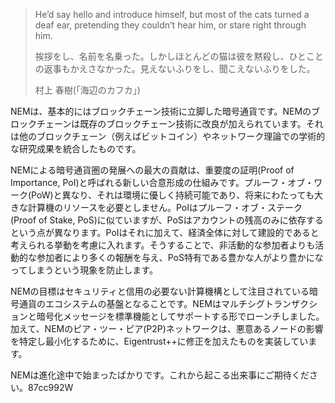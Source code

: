 > He’d say hello and introduce himself, but most of the cats turned a deaf ear,
pretending they couldn’t hear him, or stare right through him.
>
> 挨拶をし、名前を名乗った。しかしほとんどの猫は彼を黙殺し、ひとことの返事もかえさなかった。見えないふりをし、聞こえないふりをした。
>
> 村上 春樹(「海辺のカフカ」)

NEMは、基本的にはブロックチェーン技術に立脚した暗号通貨です。NEMのブロックチェーンは既存のブロックチェーン技術に改良が加えられています。それは他のブロックチェーン（例えばビットコイン）やネットワーク理論での学術的な研究成果を統合したものです。

NEMによる暗号通貨圏の発展への最大の貢献は、重要度の証明\(Proof of Importance, PoI\)と呼ばれる新しい合意形成の仕組みです。プルーフ・オブ・ワーク\(PoW\)と異なり、それは環境に優しく持続可能であり、将来にわたっても大きな計算機のリソースを必要としません。PoIはプルーフ・オブ・ステーク\(Proof of Stake, PoS\)に似ていますが、PoSはアカウントの残高のみに依存するという点が異なります。PoIはそれに加えて、経済全体に対して建設的であると考えられる挙動を考慮に入れます。そうすることで、非活動的な参加者よりも活動的な参加者により多くの報酬を与え、PoS特有である豊かな人がより豊かになってしまうという現象を防止します。

NEMの目標はセキュリティと信用の必要ない計算機構として注目されている暗号通貨のエコシステムの基盤となることです。NEMはマルチシグトランザクションと暗号化メッセージを標準機能としてサポートする形でローンチしました。加えて、NEMのピア・ツー・ピア\(P2P\)ネットワークは、悪意あるノードの影響を特定し最小化するために、Eigentrust++に修正を加えたものを実装しています。

NEMは進化途中で始まったばかりです。これから起こる出来事にご期待ください。87cc992W

